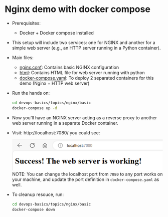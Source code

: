 # Nginx demo with docker compose

- Prerequisites:
  - Docker + Docker compose installed
- This setup will include two services: one for NGINX and another for a simple web server (e.g., an HTTP server running in a Python container).
- Main files:

  - [nginx.conf](./nginx.conf): Contains basic NGINX configuration
  - [html](./html/): Contains HTML file for web server running with python
  - [docker-compose.yaml](./docker-compose.yaml): To deploy 2 separated containers for this demo (Nginx + HTTP web server)

- Run the hands on:

  ```bash
  cd devops-basics/topics/nginx/basic
  docker-compose up -d
  ```

- Now you'll have an NGINX server acting as a reverse proxy to another web server running in a separate Docker container.
- Visit: http://localhost:7080/ you could see:

  ![demo_nginx_basic_ok](./assets/demo_nginx_basic_ok.png)
  NOTE: You can change the localhost port from `7080` to any port works on your machine, and update the port definition in `docker-compose.yaml` as well.

- To cleanup resouce, run:

  ```bash
  cd devops-basics/topics/nginx/basic
  docker-compose down
  ```
